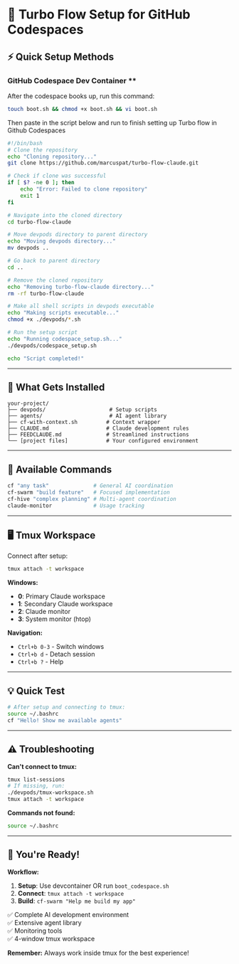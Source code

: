 # 🚀 Turbo Flow Setup for GitHub Codespaces

## ⚡ Quick Setup Methods

### GitHub Codespace Dev Container **

After the codespace books up, run this command:

```bash
touch boot.sh && chmod +x boot.sh && vi boot.sh
```
Then paste in the script below and run to finish setting up Turbo flow in Github Codespaces

```bash
#!/bin/bash
# Clone the repository
echo "Cloning repository..."
git clone https://github.com/marcuspat/turbo-flow-claude.git

# Check if clone was successful
if [ $? -ne 0 ]; then
    echo "Error: Failed to clone repository"
    exit 1
fi

# Navigate into the cloned directory
cd turbo-flow-claude

# Move devpods directory to parent directory
echo "Moving devpods directory..."
mv devpods ..

# Go back to parent directory
cd ..

# Remove the cloned repository
echo "Removing turbo-flow-claude directory..."
rm -rf turbo-flow-claude

# Make all shell scripts in devpods executable
echo "Making scripts executable..."
chmod +x ./devpods/*.sh

# Run the setup script
echo "Running codespace_setup.sh..."
./devpods/codespace_setup.sh

echo "Script completed!"
```
---

## 📁 What Gets Installed

```
your-project/
├── devpods/                    # Setup scripts
├── agents/                     # AI agent library
├── cf-with-context.sh         # Context wrapper
├── CLAUDE.md                  # Claude development rules
├── FEEDCLAUDE.md              # Streamlined instructions
└── [project files]            # Your configured environment
```

---

## 🎯 Available Commands

```bash
cf "any task"              # General AI coordination
cf-swarm "build feature"   # Focused implementation
cf-hive "complex planning" # Multi-agent coordination
claude-monitor             # Usage tracking
```

---

## 🖥️ Tmux Workspace

Connect after setup:
```bash
tmux attach -t workspace
```

**Windows:**
- **0**: Primary Claude workspace
- **1**: Secondary Claude workspace  
- **2**: Claude monitor
- **3**: System monitor (htop)

**Navigation:**
- `Ctrl+b 0-3` - Switch windows
- `Ctrl+b d` - Detach session
- `Ctrl+b ?` - Help

---

## 💡 Quick Test

```bash
# After setup and connecting to tmux:
source ~/.bashrc
cf "Hello! Show me available agents"
```

---

## ⚠️ Troubleshooting

**Can't connect to tmux:**
```bash
tmux list-sessions
# If missing, run:
./devpods/tmux-workspace.sh
tmux attach -t workspace
```

**Commands not found:**
```bash
source ~/.bashrc
```

---

## 🎉 You're Ready!

**Workflow:**
1. **Setup**: Use devcontainer OR run `boot_codespace.sh`
2. **Connect**: `tmux attach -t workspace`  
3. **Build**: `cf-swarm "Help me build my app"`

✅ Complete AI development environment  
✅ Extensive agent library  
✅ Monitoring tools  
✅ 4-window tmux workspace  

**Remember:** Always work inside tmux for the best experience!

